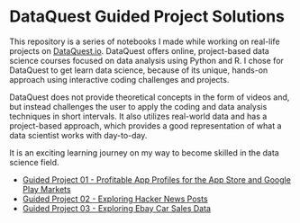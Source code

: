 # DataQuest Guided Project Solutions

This repository is a series of notebooks I made while working on real-life projects on [DataQuest.io](https://www.dataquest.io/blog/data-science-bootcamp/). DataQuest offers online, project-based data science courses focused on data analysis using Python and R. I chose for DataQuest to get learn data science, because of its unique, hands-on approach using interactive coding challenges and projects. 

DataQuest does not provide theoretical concepts in the form of videos and, but instead challenges the user to apply the coding and data analysis techniques in short intervals. It also utilizes real-world data and has a project-based approach, which provides a good representation of what a data scientist works with day-to-day.

It is an exciting learning journey on my way to become skilled in the data science field.

* [Guided Project 01 - Profitable App Profiles for the App Store and Google Play Markets](https://github.com/Rossel/dataquest_projects/tree/master/Guided_Project_01)
* [Guided Project 02 - Exploring Hacker News Posts](https://github.com/Rossel/dataquest_projects/tree/master/Guided%20Project%2002)
* [Guided Project 03 - Exploring Ebay Car Sales Data](https://github.com/Rossel/DataQuest_Projects/tree/master/Guided%20Project%2003)
